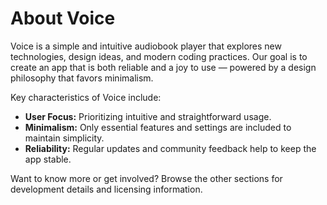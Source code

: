 # About Voice

Voice is a simple and intuitive audiobook player that explores new technologies, design ideas, and modern coding practices. Our goal is to
create an app that is both reliable and a joy to use — powered by a design philosophy that favors minimalism.

Key characteristics of Voice include:

- **User Focus:** Prioritizing intuitive and straightforward usage.
- **Minimalism:** Only essential features and settings are included to maintain simplicity.
- **Reliability:** Regular updates and community feedback help to keep the app stable.

Want to know more or get involved? Browse the other sections for development details and licensing information.
